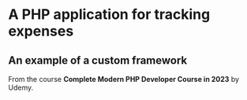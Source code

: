 # A PHP application for tracking expenses
## An example of a custom framework

From the course **Complete Modern PHP Developer Course in 2023** by Udemy.